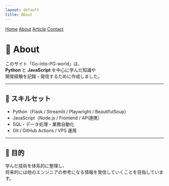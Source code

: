 ```yaml
---
layout: default
title: About
---
```


<div class="navbar">
  <a href="/">Home</a>
  <a href="/about">About</a>
  <a href="/article">Article</a>
  <a href="/contact">Contact</a>
</div>

# 👤 About

このサイト「Go-into-PG-world」は、  
**Python** と **JavaScript** を中心に学んだ知識や  
開発経験を記録・発信するために作成しました。

---

## 🔧 スキルセット
- Python（Flask / Streamlit / Playwright / BeautifulSoup）
- JavaScript（Node.js / Frontend / API連携）
- SQL・データ処理・業務自動化
- Git / GitHub Actions / VPS 運用

---

## 🎯 目的
学んだ技術を体系的に整理し、  
将来的には他のエンジニアの参考になる情報を発信していくことを目指しています。
